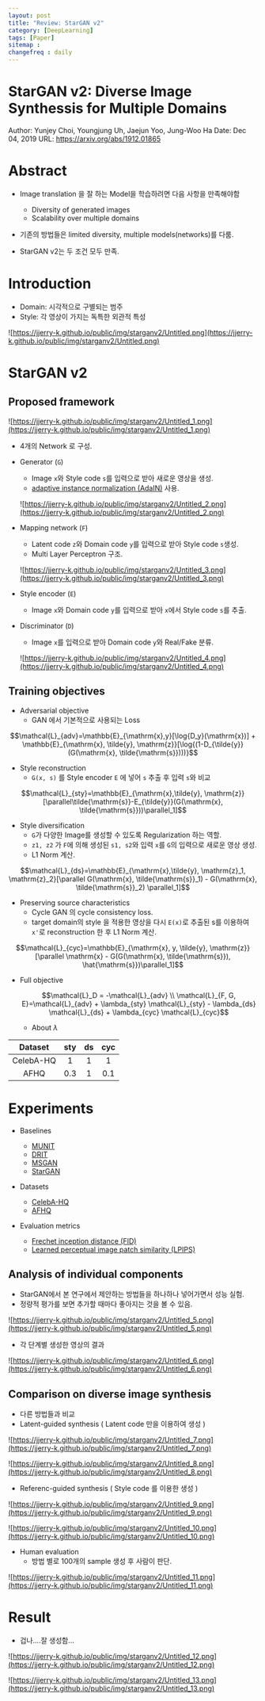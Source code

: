 ```yaml
---
layout: post
title: "Review: StarGAN v2"
category: [DeepLearning]
tags: [Paper]
sitemap :
changefreq : daily
---
```


# StarGAN v2: Diverse Image Synthessis for Multiple Domains

Author: Yunjey Choi, Youngjung Uh, Jaejun Yoo, Jung-Woo Ha
Date: Dec 04, 2019
URL: https://arxiv.org/abs/1912.01865

# Abstract

- Image translation 을 잘 하는 Model을 학습하려면 다음 사항을 만족해야함
    - Diversity of generated images
    - Scalability over multiple domains

- 기존의 방법들은 limited diversity, multiple models(networks)를 다룸.
- StarGAN v2는 두 조건 모두 만족.

# Introduction

- Domain: 시각적으로 구별되는 범주
- Style: 각 영상이 가지는 독특한 외관적 특성

![https://jjerry-k.github.io/public/img/starganv2/Untitled.png](https://jjerry-k.github.io/public/img/starganv2/Untitled.png)

# StarGAN v2

## Proposed framework

![https://jjerry-k.github.io/public/img/starganv2/Untitled_1.png](https://jjerry-k.github.io/public/img/starganv2/Untitled_1.png)

- 4개의 Network 로 구성.
- Generator (`G`)
    - Image `x`와 Style code `s`를 입력으로 받아 새로운 영상을 생성.
    - [adaptive instance normalization (AdaIN)](https://arxiv.org/abs/1703.06868) 사용.

    ![https://jjerry-k.github.io/public/img/starganv2/Untitled_2.png](https://jjerry-k.github.io/public/img/starganv2/Untitled_2.png)

- Mapping network (`F`)
    - Latent code `z`와 Domain code `y`를 입력으로 받아 Style code `s`생성.
    - Multi Layer Perceptron 구조.

    ![https://jjerry-k.github.io/public/img/starganv2/Untitled_3.png](https://jjerry-k.github.io/public/img/starganv2/Untitled_3.png)

- Style encoder (`E`)
    - Image `x`와 Domain code `y`를 입력으로 받아 `x`에서 Style code `s`를 추출.
- Discriminator (`D`)
    - Image `x`를 입력으로 받아 Domain code `y`와 Real/Fake 분류.

    ![https://jjerry-k.github.io/public/img/starganv2/Untitled_4.png](https://jjerry-k.github.io/public/img/starganv2/Untitled_4.png)

## Training objectives

- Adversarial objective
    - GAN 에서 기본적으로 사용되는 Loss

$$\mathcal{L}_{adv}=\mathbb{E}_{\mathrm{x},y}[\log{D_y}(\mathrm{x})] + \mathbb{E}_{\mathrm{x}, \tilde{y}, \mathrm{z}}[\log{(1-D_{\tilde{y}}(G(\mathrm{x}, \tilde{\mathrm{s}})))}$$

- Style reconstruction
    - `G(x, s)` 를 Style encoder `E` 에 넣어 `s` 추출 후 입력 `s`와 비교

$$\mathcal{L}_{sty}=\mathbb{E}_{\mathrm{x},\tilde{y}, \mathrm{z}}[\parallel\tilde{\mathrm{s}}-E_{\tilde{y}}(G(\mathrm{x}, \tilde{\mathrm{s}}))\parallel_1]$$

- Style diversification
    - `G`가 다양한 Image를 생성할 수 있도록 Regularization 하는 역할.
    - `z1, z2` 가 `F`에 의해 생성된 `s1, s2`와 입력 `x`를 `G`의 입력으로 새로운 영상 생성.
    - L1 Norm 계산.

$$\mathcal{L}_{ds}=\mathbb{E}_{\mathrm{x},\tilde{y}, \mathrm{z}_1, \mathrm{z}_2}[\parallel G(\mathrm{x}, \tilde{\mathrm{s}}_1) - G(\mathrm{x}, \tilde{\mathrm{s}}_2) \parallel_1]$$

- Preserving source characteristics
    - Cycle GAN 의 cycle consistency loss.
    - target domain의 style 을 적용한 영상을 다시 `E(x)`로 추출된 s를 이용하여 `x'`로 reconstruction 한 후 L1 Norm 계산.

$$\mathcal{L}_{cyc}=\mathbb{E}_{\mathrm{x}, y, \tilde{y}, \mathrm{z}}[\parallel \mathrm{x} - G(G(\mathrm{x}, \tilde{\mathrm{s}}), \hat{\mathrm{s}})\parallel_1]$$

- Full objective

    $$\mathcal{L}_D = -\mathcal{L}_{adv} \\ \mathcal{L}_{F, G, E}=\mathcal{L}_{adv} + \lambda_{sty} \mathcal{L}_{sty} - \lambda_{ds} \mathcal{L}_{ds} + \lambda_{cyc} \mathcal{L}_{cyc}$$

    - About $\lambda$

|Dataset  |  sty | ds  |cyc|
|:-----:  |  :-: | :-: |:-:|
|CelebA-HQ|  1   | 1   | 1 |
|AFHQ     | 0.3  | 1   |0.1|


# Experiments

- Baselines
    - [MUNIT](https://arxiv.org/abs/1804.04732)
    - [DRIT](https://arxiv.org/abs/1808.00948)
    - [MSGAN](https://arxiv.org/abs/1903.05628)
    - [StarGAN](https://arxiv.org/abs/1711.09020)

- Datasets
    - [CelebA-HQ](http://mmlab.ie.cuhk.edu.hk/projects/CelebA.html)
    - [AFHQ](https://github.com/clovaai/stargan-v2/blob/master/download.sh)

- Evaluation metrics
    - [Frechet inception distance (FID)](https://arxiv.org/abs/1706.08500)
    - [Learned perceptual image patch similarity (LPIPS)](https://arxiv.org/abs/1801.03924)

## Analysis of individual components

- StarGAN에서 본 연구에서 제안하는 방법들을 하나하나 넣어가면서 성능 실험.
- 정량적 평가를 보면 추가할 때마다 좋아지는 것을 볼 수 있음.

![https://jjerry-k.github.io/public/img/starganv2/Untitled_5.png](https://jjerry-k.github.io/public/img/starganv2/Untitled_5.png)

- 각 단계별 생성한 영상의 결과

![https://jjerry-k.github.io/public/img/starganv2/Untitled_6.png](https://jjerry-k.github.io/public/img/starganv2/Untitled_6.png)

## Comparison on diverse image synthesis

- 다른 방법들과 비교
- Latent-guided synthesis ( Latent code 만을 이용하여 생성 )

![https://jjerry-k.github.io/public/img/starganv2/Untitled_7.png](https://jjerry-k.github.io/public/img/starganv2/Untitled_7.png)

![https://jjerry-k.github.io/public/img/starganv2/Untitled_8.png](https://jjerry-k.github.io/public/img/starganv2/Untitled_8.png)

- Referenc-guided synthesis ( Style code 를 이용한 생성 )

![https://jjerry-k.github.io/public/img/starganv2/Untitled_9.png](https://jjerry-k.github.io/public/img/starganv2/Untitled_9.png)

![https://jjerry-k.github.io/public/img/starganv2/Untitled_10.png](https://jjerry-k.github.io/public/img/starganv2/Untitled_10.png)

- Human evaluation
    - 방법 별로 100개의 sample 생성 후 사람이 판단.

![https://jjerry-k.github.io/public/img/starganv2/Untitled_11.png](https://jjerry-k.github.io/public/img/starganv2/Untitled_11.png)

# Result

- 겁나....잘 생성함...

![https://jjerry-k.github.io/public/img/starganv2/Untitled_12.png](https://jjerry-k.github.io/public/img/starganv2/Untitled_12.png)

![https://jjerry-k.github.io/public/img/starganv2/Untitled_13.png](https://jjerry-k.github.io/public/img/starganv2/Untitled_13.png)